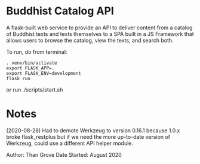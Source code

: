 # Buddhist Catalog API

A flask-built web service to provide an API to deliver content from a catalog of Buddhist texts and texts themselves 
to a SPA built in a JS Framework that allows users to browse the catalog, view the texts, and search both.

To run, do from terminal:

```
. venv/bin/activate
export FLASK_APP=.
export FLASK_ENV=development
flask run
```

or run ./scripts/start.sh

# Notes

(2020-08-28) Had to demote Werkzeug to version 0.16.1 because 1.0.x broke flask_restplus but if we need the more 
up-to-date version of Werkzeug, could use a different API helper module.



Author: Than Grove
Date Started: August 2020